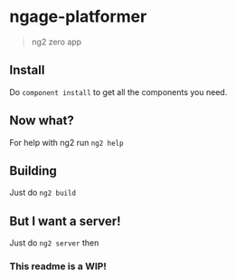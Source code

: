 # ngage-platformer
 
> ng2 zero app 
 
## Install 
Do `component install` to get all the components you need. 
## Now what? 
For help with ng2 run `ng2 help` 
## Building 
Just do `ng2 build` 
## But I want a server! 
Just do `ng2 server` then 
### This readme is a WIP!